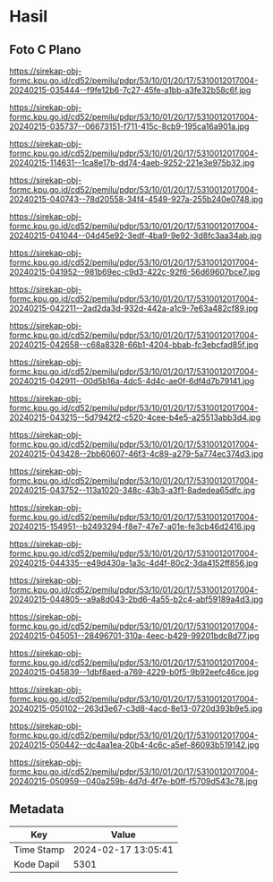 # Hasil

## Foto C Plano

https://sirekap-obj-formc.kpu.go.id/cd52/pemilu/pdpr/53/10/01/20/17/5310012017004-20240215-035444--f9fe12b6-7c27-45fe-a1bb-a3fe32b58c6f.jpg

https://sirekap-obj-formc.kpu.go.id/cd52/pemilu/pdpr/53/10/01/20/17/5310012017004-20240215-035737--06673151-f711-415c-8cb9-195ca16a901a.jpg

https://sirekap-obj-formc.kpu.go.id/cd52/pemilu/pdpr/53/10/01/20/17/5310012017004-20240215-114631--1ca8e17b-dd74-4aeb-9252-221e3e975b32.jpg

https://sirekap-obj-formc.kpu.go.id/cd52/pemilu/pdpr/53/10/01/20/17/5310012017004-20240215-040743--78d20558-34f4-4549-927a-255b240e0748.jpg

https://sirekap-obj-formc.kpu.go.id/cd52/pemilu/pdpr/53/10/01/20/17/5310012017004-20240215-041044--04d45e92-3edf-4ba9-9e92-3d8fc3aa34ab.jpg

https://sirekap-obj-formc.kpu.go.id/cd52/pemilu/pdpr/53/10/01/20/17/5310012017004-20240215-041952--981b69ec-c9d3-422c-92f6-56d69607bce7.jpg

https://sirekap-obj-formc.kpu.go.id/cd52/pemilu/pdpr/53/10/01/20/17/5310012017004-20240215-042211--2ad2da3d-932d-442a-a1c9-7e63a482cf89.jpg

https://sirekap-obj-formc.kpu.go.id/cd52/pemilu/pdpr/53/10/01/20/17/5310012017004-20240215-042658--c68a8328-66b1-4204-bbab-fc3ebcfad85f.jpg

https://sirekap-obj-formc.kpu.go.id/cd52/pemilu/pdpr/53/10/01/20/17/5310012017004-20240215-042911--00d5b16a-4dc5-4d4c-ae0f-6df4d7b79141.jpg

https://sirekap-obj-formc.kpu.go.id/cd52/pemilu/pdpr/53/10/01/20/17/5310012017004-20240215-043215--5d7942f2-c520-4cee-b4e5-a25513abb3d4.jpg

https://sirekap-obj-formc.kpu.go.id/cd52/pemilu/pdpr/53/10/01/20/17/5310012017004-20240215-043428--2bb60607-46f3-4c89-a279-5a774ec374d3.jpg

https://sirekap-obj-formc.kpu.go.id/cd52/pemilu/pdpr/53/10/01/20/17/5310012017004-20240215-043752--113a1020-348c-43b3-a3f1-8adedea65dfc.jpg

https://sirekap-obj-formc.kpu.go.id/cd52/pemilu/pdpr/53/10/01/20/17/5310012017004-20240215-154951--b2493294-f8e7-47e7-a01e-fe3cb46d2416.jpg

https://sirekap-obj-formc.kpu.go.id/cd52/pemilu/pdpr/53/10/01/20/17/5310012017004-20240215-044335--e49d430a-1a3c-4d4f-80c2-3da4152ff856.jpg

https://sirekap-obj-formc.kpu.go.id/cd52/pemilu/pdpr/53/10/01/20/17/5310012017004-20240215-044805--a9a8d043-2bd6-4a55-b2c4-abf59189a4d3.jpg

https://sirekap-obj-formc.kpu.go.id/cd52/pemilu/pdpr/53/10/01/20/17/5310012017004-20240215-045051--28496701-310a-4eec-b429-99201bdc8d77.jpg

https://sirekap-obj-formc.kpu.go.id/cd52/pemilu/pdpr/53/10/01/20/17/5310012017004-20240215-045839--1dbf8aed-a769-4229-b0f5-9b92eefc46ce.jpg

https://sirekap-obj-formc.kpu.go.id/cd52/pemilu/pdpr/53/10/01/20/17/5310012017004-20240215-050102--263d3e67-c3d8-4acd-8e13-0720d393b9e5.jpg

https://sirekap-obj-formc.kpu.go.id/cd52/pemilu/pdpr/53/10/01/20/17/5310012017004-20240215-050442--dc4aa1ea-20b4-4c6c-a5ef-86093b519142.jpg

https://sirekap-obj-formc.kpu.go.id/cd52/pemilu/pdpr/53/10/01/20/17/5310012017004-20240215-050959--040a259b-4d7d-4f7e-b0ff-f5709d543c78.jpg


## Metadata

| Key        | Value               |
| ---------- | ------------------- |
| Time Stamp | 2024-02-17 13:05:41 |
| Kode Dapil | 5301                |



